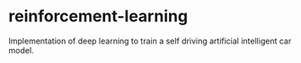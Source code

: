 # reinforcement-learning
Implementation of deep learning to train a self driving artificial intelligent car model. 
